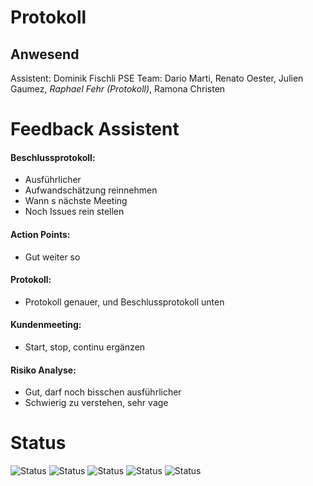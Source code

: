 # Protokoll 
## Anwesend 
Assistent: Dominik Fischli
PSE Team: Dario Marti, Renato Oester, Julien Gaumez, *Raphael Fehr (Protokoll)*, Ramona Christen

# Feedback Assistent

#### Beschlussprotokoll: 
- Ausführlicher
- Aufwandschätzung reinnehmen
- Wann s nächste Meeting
- Noch Issues rein stellen

#### Action Points: 
- Gut weiter so

#### Protokoll: 
- Protokoll genauer, und Beschlussprotokoll unten  

#### Kundenmeeting: 
- Start, stop, continu ergänzen 

#### Risiko Analyse: 
- Gut, darf noch bisschen ausführlicher
- Schwierig zu verstehen, sehr vage 

# Status
![Status](https://img.shields.io/badge/Ramona_Christen-Status-green)
![Status](https://img.shields.io/badge/Dario_Marti-Status-green)
![Status](https://img.shields.io/badge/Renat_Oester-Status-green)
![Status](https://img.shields.io/badge/Julien_Gaumez-Status-green)
![Status](https://img.shields.io/badge/Raphael_Fehr-Status-green)
